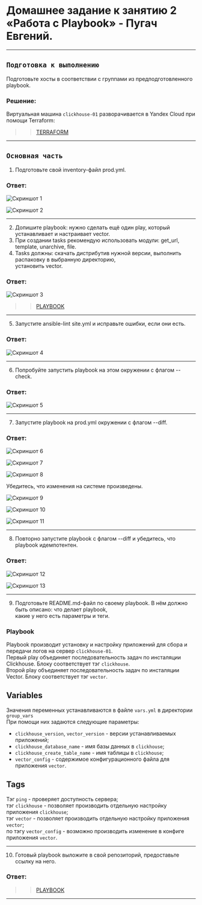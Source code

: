 # Домашнее задание к занятию 2 «Работа с Playbook» - Пугач Евгений.


---

## `Подготовка к выполнению`

Подготовьте хосты в соответствии с группами из предподготовленного playbook.

### Решение:

Виртуальная машина `clickhouse-01` разворачивается в Yandex Cloud при помощи Terraform:

>> [TERRAFORM](https://github.com/PugachEV72/08-ansible-02-playbook/tree/main/terraform_vm) 

---

## `Основная часть`

1. Подготовьте свой inventory-файл prod.yml.

### Ответ:

![Скриншот 1](https://github.com/PugachEV72/Images/blob/master/2023-10-26_22-41-20.png)

![Скриншот 2](https://github.com/PugachEV72/Images/blob/master/2023-10-26_22-45-05.png)

---

2. Допишите playbook: нужно сделать ещё один play, который устанавливает и настраивает vector. 
3. При создании tasks рекомендую использовать модули: get_url, template, unarchive, file.
4. Tasks должны: скачать дистрибутив нужной версии, выполнить распаковку в выбранную директорию,  
   установить vector.

### Ответ:

![Скриншот 3](https://github.com/PugachEV72/Images/blob/master/2023-10-26_22-47-08.png)

>> [PLAYBOOK](https://github.com/PugachEV72/08-ansible-02-playbook/blob/main/playbook/site.yml)

---

5. Запустите ansible-lint site.yml и исправьте ошибки, если они есть.

### Ответ:

![Скриншот 4](https://github.com/PugachEV72/Images/blob/master/2023-10-26_22-52-47.png)

---

6. Попробуйте запустить playbook на этом окружении с флагом --check.

### Ответ:

![Скриншот 5](https://github.com/PugachEV72/Images/blob/master/2023-10-26_22-55-22.png)

---

7. Запустите playbook на prod.yml окружении с флагом --diff.

### Ответ:

![Скриншот 6](https://github.com/PugachEV72/Images/blob/master/2023-10-26_22-59-18.png)

![Скриншот 7](https://github.com/PugachEV72/Images/blob/master/2023-10-26_22-59-49.png)

![Скриншот 8](https://github.com/PugachEV72/Images/blob/master/2023-10-26_23-00-26.png)

   Убедитесь, что изменения на системе произведены.

![Скриншот 9](https://github.com/PugachEV72/Images/blob/master/2023-10-26_23-05-04.png)

![Скриншот 10](https://github.com/PugachEV72/Images/blob/master/2023-10-26_23-07-01.png)

![Скриншот 11](https://github.com/PugachEV72/Images/blob/master/2023-10-26_23-09-10.png)

---

8. Повторно запустите playbook с флагом --diff и убедитесь, что playbook идемпотентен.

### Ответ:

![Скриншот 12](https://github.com/PugachEV72/Images/blob/master/2023-10-26_23-11-51.png)

![Скриншот 13](https://github.com/PugachEV72/Images/blob/master/2023-10-26_23-12-22.png)

---

9. Подготовьте README.md-файл по своему playbook. В нём должно быть описано: что делает playbook,  
   какие у него есть параметры и теги. 

### Playbook

Playbook производит установку и настройку приложений для сбора и передачи логов на сервер `clickhouse-01`.  
Первый play объединяет последовательность задач по инсталяции Clickhouse. Блоку соответствует тэг `clickhouse`.  
Второй play объединяет последовательность задач по инсталяции Vector. Блоку соответствует тэг `vector`.

## Variables

Значения переменных устанавливаются в файле `vars.yml` в директории `group_vars`  
При помощи них задаются следующие параметры:
- `clickhouse_version`, `vector_version` - версии устанавливаемых приложений;
- `clickhouse_database_name` - имя базы данных в `clickhouse`;
- `clickhouse_create_table_name` - имя таблицы в `clickhouse`;
- `vector_config` - содержимое конфигурационного файла для приложения `vector`.

## Tags

Тэг `ping` - проверяет доступность сервера;  
тэг `clickhouse` - позволяет производить отдельную настройку приложения `clickhouse`;  
тэг `vector` - позволяет производить отдельную настройку приложения `vector`;  
по тэгу `vector_config` - возможно производить изменение в конфиге приложения `vector`.

---

10. Готовый playbook выложите в свой репозиторий, предоставьте ссылку на него.

### Ответ:

>> [PLAYBOOK](https://github.com/PugachEV72/08-ansible-02-playbook/tree/main/playbook)

---




